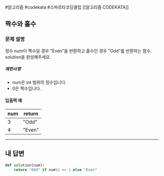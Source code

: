 #알고리즘 #codekata #스파르타코딩클럽 [[알고리즘 CODEKATA]]

## 짝수와 홀수

### 문제 설명

정수 num이 짝수일 경우 "Even"을 반환하고 홀수인 경우 "Odd"를 반환하는 함수, solution을 완성해주세요.

##### 제한사항

- num은 int 범위의 정수입니다.
- 0은 짝수입니다.

#### 입출력 예

|num|return|
|---|---|
|3|"Odd"|
|4|"Even"|

---

## 내 답변

```python
def solution(num):
    return "Odd" if num%2 == 1 else "Even"
```
 